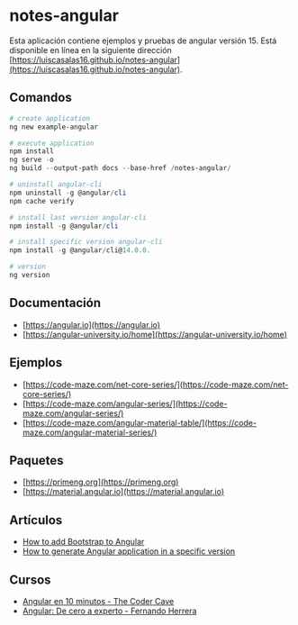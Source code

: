 # notes-angular

Esta aplicación contiene ejemplos y pruebas de angular versión 15. Está disponible en línea en la siguiente dirección [https://luiscasalas16.github.io/notes-angular](https://luiscasalas16.github.io/notes-angular).

## Comandos

```powershell
# create application
ng new example-angular
```

```powershell
# execute application
npm install
ng serve -o
ng build --output-path docs --base-href /notes-angular/
```

```powershell
# uninstall angular-cli
npm uninstall -g @angular/cli
npm cache verify
```

```powershell
# install last version angular-cli
npm install -g @angular/cli
```

```powershell
# install specific version angular-cli
npm install -g @angular/cli@14.0.0.
```

```powershell
# version
ng version
```

## Documentación

- [https://angular.io](https://angular.io)
- [https://angular-university.io/home](https://angular-university.io/home)

## Ejemplos

- [https://code-maze.com/net-core-series/](https://code-maze.com/net-core-series/)
- [https://code-maze.com/angular-series/](https://code-maze.com/angular-series/)
- [https://code-maze.com/angular-material-table/](https://code-maze.com/angular-material-series/)

## Paquetes

- [https://primeng.org](https://primeng.org)
- [https://material.angular.io](https://material.angular.io)

## Artículos

- [How to add Bootstrap to Angular](https://www.freecodecamp.org/news/how-to-add-bootstrap-css-framework-to-an-angular-application)
- [How to generate Angular application in a specific version](https://frontbackend.com/angular/how-to-generate-angular-application-in-a-specific-version-using-ng-new-command)

## Cursos

- [Angular en 10 minutos - The Coder Cave](https://www.youtube.com/watch?v=KAilbRX96-E)
- [Angular: De cero a experto - Fernando Herrera](https://www.udemy.com/course/angular-fernando-herrera/)
